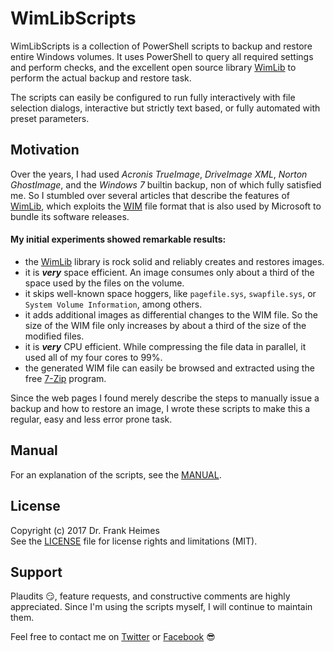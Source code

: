 <!--
Original work Copyright (c) 2017 Dr. Frank Heimes (twitter.com/DrFGHde, www.facebook.com/dr.frank.heimes)

Permission is hereby granted, free of charge, to any person obtaining a copy
of this software and associated documentation files (the "Software"), to deal
in the Software without restriction, including without limitation the rights
to use, copy, modify, merge, publish, distribute, sublicense, and/or sell
copies of the Software, and to permit persons to whom the Software is
furnished to do so, subject to the following conditions:

The above copyright notice and this permission notice shall be
included in all copies or substantial portions of the Software.

THE SOFTWARE IS PROVIDED "AS IS", WITHOUT WARRANTY OF ANY KIND, EXPRESS OR
IMPLIED, INCLUDING BUT NOT LIMITED TO THE WARRANTIES OF MERCHANTABILITY,
FITNESS FOR A PARTICULAR PURPOSE AND NONINFRINGEMENT. IN NO EVENT SHALL THE
AUTHORS OR COPYRIGHT HOLDERS BE LIABLE FOR ANY CLAIM, DAMAGES OR OTHER
LIABILITY, WHETHER IN AN ACTION OF CONTRACT, TORT OR OTHERWISE, ARISING FROM,
OUT OF OR IN CONNECTION WITH THE SOFTWARE OR THE USE OR OTHER DEALINGS IN THE
SOFTWARE.
-->

# WimLibScripts

WimLibScripts is a collection of PowerShell scripts to backup and restore entire Windows volumes.
It uses PowerShell to query all required settings and perform checks,
and the excellent open source library [WimLib](https://wimlib.net) to perform the actual backup and restore task.

The scripts can easily be configured to run fully interactively with file selection dialogs,
interactive but strictly text based, or fully automated with preset parameters.

## Motivation

Over the years, I had used *Acronis TrueImage*, *DriveImage XML*, *Norton GhostImage*, and the *Windows 7* builtin backup,
non of which fully satisfied me. So I stumbled over several articles that describe the features of [WimLib](https://wimlib.net),
which exploits the [WIM](https://de.wikipedia.org/wiki/Windows_Imaging_Format_Archive) file format
that is also used by Microsoft to bundle its software releases.

#### My initial experiments showed remarkable results:
 * the [WimLib](https://wimlib.net) library is rock solid and reliably creates and restores images.
 * it is ***very*** space efficient. An image consumes only about a third of the space used by the files on the volume.
 * it skips well-known space hoggers, like `pagefile.sys`, `swapfile.sys`, or `System Volume Information`, among others.
 * it adds additional images as differential changes to the WIM file.
   So the size of the WIM file only increases by about a third of the size of the modified files.
 * it is ***very*** CPU efficient. While compressing the file data in parallel, it used all of my four cores to 99%.
 * the generated WIM file can easily be browsed and extracted using the free [7-Zip](http://www.7-zip.org/) program.

Since the web pages I found merely describe the steps to manually issue a backup and how to restore an image,
I wrote these scripts to make this a regular, easy and less error prone task.

## Manual

For an explanation of the scripts, see the [MANUAL](MANUAL.md).

## License

Copyright (c) 2017 Dr. Frank Heimes  
See the [LICENSE](LICENSE.md) file for license rights and limitations (MIT).

## Support

Plaudits :smirk:, feature requests, and constructive comments are highly appreciated.
Since I'm using the scripts myself, I will continue to maintain them.

Feel free to contact me on [Twitter](https://twitter.com/DrFGHde) or [Facebook](https://www.facebook.com/dr.frank.heimes) :sunglasses:

